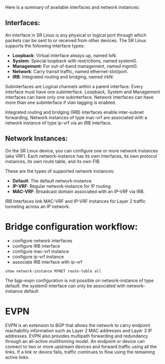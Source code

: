 Here is a summary of available interfaces and network instances:

## Interfaces:

An interface in SR Linux is any physical or logical port through which packets can be sent to or received from other devices. The SR Linux supports the following interface types:

- **Loopback**: Virtual interface always up, named loN.
- **System**: Special loopback with restrictions, named system0.
- **Management**: For out-of-band management, named mgmt0.
- **Network**: Carry transit traffic, named ethernet-slot/port.
- **IRB**: Integrated routing and bridging, named irbN.

Subinterfaces are Logical channels within a parent interface. Every interface must have one subinterface. Loopback, System and Management interfaces can have only one subinterface. Network interfaces can have more than one subinterface if vlan tagging is enabled.

Integrated routing and bridging (IRB) interfaces enable inter-subnet forwarding. Network instances of type mac-vrf are associated with a network instance of type ip-vrf via an IRB interface.

## Network Instances:

On the SR Linux device, you can configure one or more network instances (aka VRF). Each network-instance has its own interfaces, its own protocol instances, its own route table, and its own FIB.

These are the types of supported network instances:

- **Default**: The default network-instance.
- **IP-VRF**: Regular network-instance for IP routing.
- **MAC-VRF**: Broadcast domain associated with an IP-VRF via IRB.

IRB Interfaces link MAC-VRF and IP-VRF instances for Layer 2 traffic tunneling across an IP network.


# Bridge configuration workflow:

- configure network interfaces
- configure IRB interface
- configure mac-vrf instance
- configure ip-vrf instance
- associate IRB interface with ip-vrf

```
show network-instance MYNET route-table all
```

The bgp-evpn configuration is not possible on network-instance of type default.
the system0 interface can only be associated with network-instance default

# EVPN

EVPN is an extension to BGP that allows the network to carry endpoint reachability information such as Layer 2 MAC addresses and Layer 3 IP addresses. EVPN also provides multipath forwarding and redundancy through an all-active multihoming model. An endpoint or device can connect to two or more upstream devices and forward traffic using all the links. If a link or device fails, traffic continues to flow using the remaining active links.
